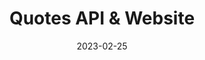 ---
title: Quotes API & Website
id: quotes
tech: Express, Node JS
img: /images/code/quote.png
date: 2023-02-25
link: https://quotes.zacharyc.site
---
